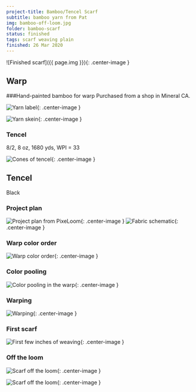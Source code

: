 ```yaml
---
project-title: Bamboo/Tencel Scarf
subtitle: bamboo yarn from Pat
img: bamboo-off-loom.jpg
folder: bamboo-scarf
status: finished
tags: scarf weaving plain
finished: 26 Mar 2020
---
```

![Finished scarf]({{ page.img }}){: .center-image }

## Warp
###Hand-painted bamboo for warp
Purchased from a shop in Mineral CA.

![Yarn label](bamboo-label.jpg){: .center-image }

![Yarn skein](bamboo-yarn.jpg){: .center-image }

### Tencel
8/2, 8 oz, 1680 yds, WPI = 33

![Cones of tencel](bamboo-warp-colors.jpg){: .center-image }

## Tencel
Black

### Project plan

![Project plan from PixeLoom](bamboo-project-plan.png){: .center-image }
![Fabric schematic](bamboo-fabric.png){: .center-image }

### Warp color order

![Warp color order](bamboo-warp-order.png){: .center-image }

### Color pooling

![Color pooling in the warp](bamboo-pooling.jpg){: .center-image }

### Warping

![Warping](bamboo-warping.jpg){: .center-image }

### First scarf

![First few inches of weaving](bamboo-first-scarf.jpg){: .center-image }

### Off the loom

![Scarf off the loom](bamboo-off-loom.jpg){: .center-image }

![Scarf off the loom](bamboo-scarf-close.jpg){: .center-image }
